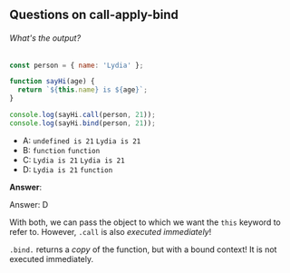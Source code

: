 ## Questions on call-apply-bind

###### What's the output?

```js
const person = { name: 'Lydia' };

function sayHi(age) {
  return `${this.name} is ${age}`;
}

console.log(sayHi.call(person, 21));
console.log(sayHi.bind(person, 21));
```

- A: `undefined is 21` `Lydia is 21`
- B: `function` `function`
- C: `Lydia is 21` `Lydia is 21`
- D: `Lydia is 21` `function`

**Answer**:

Answer: D

With both, we can pass the object to which we want the `this` keyword to refer to. However, `.call` is also *executed immediately*!

`.bind.` returns a *copy* of the function, but with a bound context! It is not executed immediately.